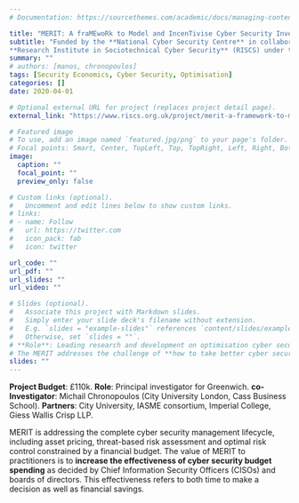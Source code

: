 ```yaml
---
# Documentation: https://sourcethemes.com/academic/docs/managing-content/

title: "MERIT: A fraMEwoRk to Model and IncenTivise Cyber Security Investment Decisions"
subtitle: "Funded by the **National Cyber Security Centre** in collaboration with the
**Research Institute in Sociotechnical Cyber Security** (RISCS) under the call: Economics and Incentives (Apr 2020 - March 21)"
summary: ""
# authors: [manos, chronopoulos]
tags: [Security Economics, Cyber Security, Optimisation]
categories: []
date: 2020-04-01

# Optional external URL for project (replaces project detail page).
external_link: "https://www.riscs.org.uk/project/merit-a-framework-to-model-and-incentivise-cyber-security-investment-decisions/"

# Featured image
# To use, add an image named `featured.jpg/png` to your page's folder.
# Focal points: Smart, Center, TopLeft, Top, TopRight, Left, Right, BottomLeft, Bottom, BottomRight.
image:
  caption: ""
  focal_point: ""
  preview_only: false

# Custom links (optional).
#   Uncomment and edit lines below to show custom links.
# links:
# - name: Follow
#   url: https://twitter.com
#   icon_pack: fab
#   icon: twitter

url_code: ""
url_pdf: ""
url_slides: ""
url_video: ""

# Slides (optional).
#   Associate this project with Markdown slides.
#   Simply enter your slide deck's filename without extension.
#   E.g. `slides = "example-slides"` references `content/slides/example-slides.md`.
#   Otherwise, set `slides = ""`.
# **Role**: Leading research and development on optimisation cyber security investments.
# The MERIT addresses the challenge of **how to take better cyber security investment decisions**. It aims at minimising cyber security risks by optimally investing its budget for cyber controls. In a multi-disciplinary approach, it utilises both **economics and cybersecurity engineering** insights to significantly extend the state-of-the-art in decision support for cybersecurity spending. It combines econometrics, game theory, mathematical optimisation and cyber security engineering concepts.
slides: ""
---
```

**Project Budget**: £110k. 
**Role**: Principal investigator for Greenwich.
**co-Investigator**: Michail Chronopoulos (City University London, Cass Business School).
**Partners**: City University, IASME consortium, Imperial College, Giess Wallis Crisp LLP.

MERIT is addressing the complete cyber security management lifecycle, including asset pricing, threat-based risk assessment and optimal risk control constrained by a financial budget. The value of MERIT to practitioners is to **increase the effectiveness of cyber security budget spending** as decided by Chief Information Security Officers (CISOs) and boards of directors. This effectiveness refers to both time to make a decision as well as financial savings.
